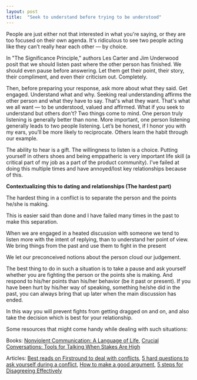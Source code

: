 ```yaml
---
layout: post
title:  "Seek to understand before trying to be understood"
---
```


People are just either not that interested in what you're saying, or they are too focused on their own agenda. It's ridiculous to see two people acting like they can’t really hear each other — by choice.

In "The Significance Principle," authors Les Carter and Jim Underwood posit that we should listen past where the other person has finished. We should even pause before answering. Let them get their point, their story, their compliment, and even their criticism out. Completely.

Then, before preparing your response, ask more about what they said. Get engaged. Understand what and why.
Seeking real understanding affirms the other person and what they have to say. That's what they want. That's what we all want — to be understood, valued and affirmed. What if you seek to understand but others don't? Two things come to mind. One person truly listening is generally better than none. More important, one person listening generally leads to two people listening. Let’s be honest, if I honor you with my ears, you’ll be more likely to reciprocate. Others learn the habit through our example.

The ability to hear is a gift. The willingness to listen is a choice. Putting yourself in others shoes and being emppatheric is very important life skill (a critical part of my job as a part of the product community). I've failed at doing this multiple times and have annoyed/lost key relationships because of this. 

**Contextualizing this to dating and relationships (The hardest part)** 

The hardest thing in a conflict is to separate the person and the points he/she is making.

This is easier said than done and I have failed many times in the past to make this separation.

When we are engaged in a heated discussion with someone we tend to listen more with the intent of replying, than to understand her point of view. We bring things from the past and use them to fight in the present

We let our preconceived notions about the person cloud our judgement.

The best thing to do in such a situation is to take a pause and ask yourself whether you are fighting the person or the points she is making. And respond to his/her points than his/her behavior (be it past or present). If you have been hurt by his/her way of speaking, something he/she did in the past, you can always bring that up later when the main discussion has ended.

In this way you will prevent fights from getting dragged on and on, and also take the decision which is best for your relationship.

Some resources that might come handy while dealing with such situations:

Books: [Nonviolent Communication: A Language of Life][jekyll-one], [Crucial Conversations: Tools for Talking When Stakes Are High][jekyll-two]

[jekyll-one]: https://www.goodreads.com/book/show/71730.Nonviolent_Communication
[jekyll-two]: https://www.goodreads.com/book/show/15014.Crucial_Conversations

Articles: [Best reads on Firstround to deal with conflicts][jekyll-first], [5 hard questions to ask yourself during a conflict][jekyll-second], [How to make a good argument][jekyll-third], [5 steps for Disagreeing Effectively][jekyll-fourth]

[jekyll-first]: https://firstround.com/review/our-6-must-reads-for-cutting-through-conflict-and-tough-conversations/

[jekyll-second]: https://medium.com/the-year-of-the-looking-glass/5-hard-questions-to-ask-yourself-during-a-conflict-f4a91bab347a

[jekyll-third]: https://medium.com/@ameet/the-5-principles-of-good-argument-63d394ca3051

[jekyll-fourth]:https://medium.com/@joulee/5-steps-for-disagreeing-effectively-9d745ce0dbb4











